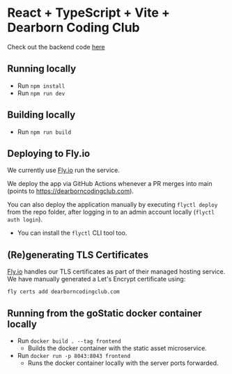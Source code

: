 # React + TypeScript + Vite + Dearborn Coding Club

Check out the backend code [here](https://github.com/dearborn-coding-club/website-base-backend)

## Running locally
- Run `npm install`
- Run `npm run dev`

## Building locally
- Run `npm run build`

## Deploying to Fly.io
We currently use [Fly.io](https://fly.io) run the service.

We deploy the app via GitHub Actions whenever a PR merges into main (points to https://dearborncodingclub.com).
 
You can also deploy the application manually by executing `flyctl deploy` from the repo folder, after logging in to an admin account locally (`flyctl auth login`).
- You can install the `flyctl` CLI tool too.

## (Re)generating TLS Certificates
[Fly.io](https://fly.io) handles our TLS certificates as part of their managed hosting service. We have manually generated a Let's Encrypt certificate using:

`fly certs add dearborncodingclub.com`

## Running from the goStatic docker container locally
- Run `docker build . --tag frontend`
  - Builds the docker container with the static asset microservice.
- Run `docker run -p 8043:8043 frontend`
  - Runs the docker container locally with the server ports forwarded.